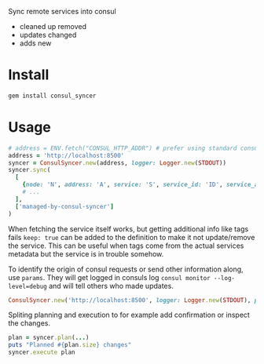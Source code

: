 Sync remote services into consul

 - cleaned up removed
 - updates changed
 - adds new

Install
=======

```Bash
gem install consul_syncer
```

Usage
=====

```Ruby
# address = ENV.fetch("CONSUL_HTTP_ADDR") # prefer using standard consul env var
address = 'http://localhost:8500'
syncer = ConsulSyncer.new(address, logger: Logger.new(STDOUT))
syncer.sync(
  [
    {node: 'N', address: 'A', service: 'S', service_id: 'ID', service_address: 'A', port: 123, tags: ['abc']},
    # ...
  ], 
  ['managed-by-consul-syncer']
)
```

When fetching the service itself works, but getting additional info like tags fails `keep: true` can be added
to the definition to make it not update/remove the service. This can be useful when tags come from the actual services metadata
but the service is in trouble somehow.

To identify the origin of consul requests or send other information along, use `params`.
They will get logged in consuls log `consul monitor --log-level=debug` and will tell others who made updates.

```Ruby
ConsulSyncer.new('http://localhost:8500', logger: Logger.new(STDOUT), params: {host: Socket.gethostname, app: 'consul-filler'})
```

Spliting planning and execution to for example add confirmation or inspect the changes.

```ruby
plan = syncer.plan(...)
puts "Planned #{plan.size} changes"
syncer.execute plan
```
